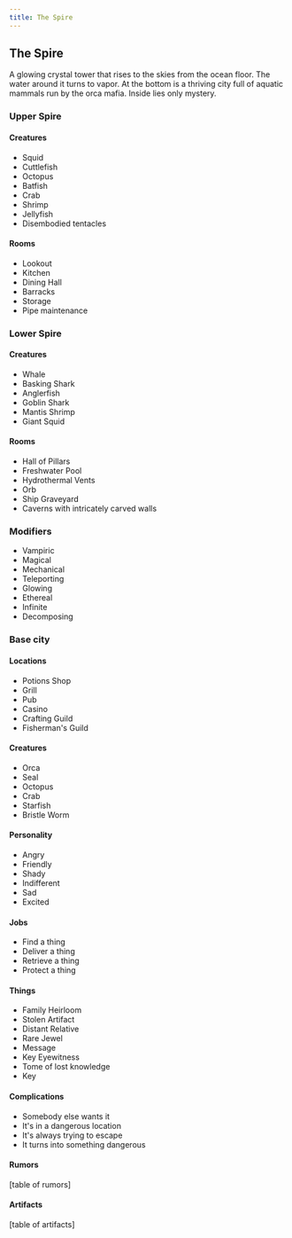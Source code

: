 ```yaml
---
title: The Spire
---
```

## The Spire

A glowing crystal tower that rises to the skies from the ocean floor. The water around it turns to vapor. At the bottom is a thriving city full of aquatic mammals run by the orca mafia. Inside lies only mystery.

### Upper Spire

#### Creatures

- Squid
- Cuttlefish
- Octopus
- Batfish
- Crab
- Shrimp
- Jellyfish
- Disembodied tentacles

#### Rooms

- Lookout
- Kitchen
- Dining Hall
- Barracks
- Storage
- Pipe maintenance

### Lower Spire

#### Creatures

- Whale
- Basking Shark
- Anglerfish
- Goblin Shark
- Mantis Shrimp
- Giant Squid

#### Rooms

- Hall of Pillars
- Freshwater Pool
- Hydrothermal Vents
- Orb
- Ship Graveyard
- Caverns with intricately carved walls

### Modifiers

- Vampiric
- Magical
- Mechanical
- Teleporting
- Glowing
- Ethereal
- Infinite
- Decomposing

### Base city

#### Locations

- Potions Shop
- Grill
- Pub
- Casino
- Crafting Guild
- Fisherman's Guild

#### Creatures

- Orca
- Seal
- Octopus
- Crab
- Starfish
- Bristle Worm

#### Personality

- Angry
- Friendly
- Shady
- Indifferent
- Sad
- Excited

#### Jobs

- Find a thing
- Deliver a thing
- Retrieve a thing
- Protect a thing

#### Things

- Family Heirloom
- Stolen Artifact
- Distant Relative
- Rare Jewel
- Message
- Key Eyewitness
- Tome of lost knowledge
- Key

#### Complications

- Somebody else wants it
- It's in a dangerous location
- It's always trying to escape
- It turns into something dangerous

#### Rumors

[table of rumors]

#### Artifacts

[table of artifacts]